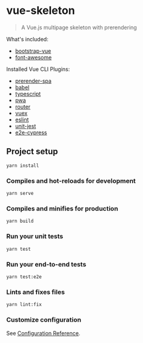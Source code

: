 # vue-skeleton

> A Vue.js multipage skeleton with prerendering

What's included:
* [bootstrap-vue](https://bootstrap-vue.js.org/)
* [font-awesome](https://fontawesome.com/)

Installed Vue CLI Plugins:
* [prerender-spa](https://github.com/SolarLiner/vue-cli-plugin-prerender-spa)
* [babel](https://github.com/vuejs/vue-cli/tree/dev/packages/%40vue/cli-plugin-babel)
* [typescript](https://github.com/vuejs/vue-cli/tree/dev/packages/%40vue/cli-plugin-typescript)
* [pwa](https://github.com/vuejs/vue-cli/tree/dev/packages/%40vue/cli-plugin-pwa)
* [router](https://github.com/vuejs/vue-cli/tree/dev/packages/%40vue/cli-plugin-router)
* [vuex](https://github.com/vuejs/vue-cli/tree/dev/packages/%40vue/cli-plugin-vuex)
* [eslint](https://github.com/vuejs/vue-cli/tree/dev/packages/%40vue/cli-plugin-eslint)
* [unit-jest](https://github.com/vuejs/vue-cli/tree/dev/packages/%40vue/cli-plugin-unit-jest)
* [e2e-cypress](https://github.com/vuejs/vue-cli/tree/dev/packages/%40vue/cli-plugin-e2e-cypress)

## Project setup
```
yarn install
```

### Compiles and hot-reloads for development
```
yarn serve
```

### Compiles and minifies for production
```
yarn build
```

### Run your unit tests
```
yarn test
```

### Run your end-to-end tests
```
yarn test:e2e
```

### Lints and fixes files
```
yarn lint:fix
```

### Customize configuration
See [Configuration Reference](https://cli.vuejs.org/config/).
